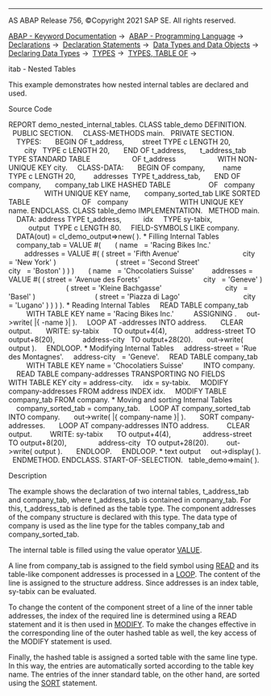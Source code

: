   

* * *

AS ABAP Release 756, ©Copyright 2021 SAP SE. All rights reserved.

[ABAP - Keyword Documentation](javascript:call_link\('abenabap.htm'\)) →  [ABAP - Programming Language](javascript:call_link\('abenabap_reference.htm'\)) →  [Declarations](javascript:call_link\('abendeclarations.htm'\)) →  [Declaration Statements](javascript:call_link\('abenabap_declarations.htm'\)) →  [Data Types and Data Objects](javascript:call_link\('abentypes_and_objects.htm'\)) →  [Declaring Data Types](javascript:call_link\('abentypes_statements.htm'\)) →  [TYPES](javascript:call_link\('abaptypes.htm'\)) →  [TYPES, TABLE OF](javascript:call_link\('abaptypes_itab.htm'\)) → 

itab - Nested Tables

This example demonstrates how nested internal tables are declared and used.

Source Code

REPORT demo\_nested\_internal\_tables.
CLASS table\_demo DEFINITION.
  PUBLIC SECTION.
    CLASS-METHODS main.
  PRIVATE SECTION.
    TYPES:
      BEGIN OF t\_address,
        street TYPE c LENGTH 20,
        city   TYPE c LENGTH 20,
      END OF t\_address,
      t\_address\_tab TYPE STANDARD TABLE
                    OF t\_address
                    WITH NON-UNIQUE KEY city.
    CLASS-DATA:
      BEGIN OF company,
        name       TYPE c LENGTH 20,
        addresses  TYPE t\_address\_tab,
      END OF company,
      company\_tab LIKE HASHED TABLE
                  OF   company
                  WITH UNIQUE KEY name,
      company\_sorted\_tab LIKE SORTED TABLE
                         OF   company
                         WITH UNIQUE KEY name.
ENDCLASS.
CLASS table\_demo IMPLEMENTATION.
  METHOD main.
    DATA: address TYPE t\_address,
          idx     TYPE sy-tabix,
          output  TYPE c LENGTH 80.
    FIELD-SYMBOLS <fs> LIKE company.
    DATA(out) = cl\_demo\_output=>new( ).
\* Filling Internal Tables
    company\_tab = VALUE #(
      ( name   = 'Racing Bikes Inc.'
        addresses = VALUE #( ( street = 'Fifth Avenue'
                               city   = 'New York' )
                             ( street = 'Second Street'
                               city   = 'Boston' ) ) )
      ( name   = 'Chocolatiers Suisse'
        addresses = VALUE #( ( street = 'Avenue des Forets'
                               city   = 'Geneve' )
                             ( street = 'Kleine Bachgasse'
                               city   = 'Basel' )
                             ( street = 'Piazza di Lago'
                               city   = 'Lugano' ) ) ) ).
\* Reading Internal Tables
    READ TABLE company\_tab
         WITH TABLE KEY name = 'Racing Bikes Inc.'
         ASSIGNING <fs>.
    out->write( |{ <fs>-name }| ).
    LOOP AT <fs>-addresses INTO address.
      CLEAR output.
      WRITE: sy-tabix       TO output+4(4),
             address-street TO output+8(20),
             address-city   TO output+28(20).
      out->write( output ).
    ENDLOOP.
\* Modifying Internal Tables
    address-street = 'Rue des Montagnes'.
    address-city   = 'Geneve'.
    READ TABLE company\_tab
         WITH TABLE KEY name = 'Chocolatiers Suisse'
         INTO company.
    READ TABLE company-addresses TRANSPORTING NO FIELDS
               WITH TABLE KEY city = address-city.
    idx = sy-tabix.
    MODIFY company-addresses FROM address INDEX idx.
    MODIFY TABLE company\_tab FROM company.
\* Moving and sorting Internal Tables
    company\_sorted\_tab = company\_tab.
    LOOP AT company\_sorted\_tab INTO company.
      out->write( |{ company-name }| ).
      SORT company-addresses.
      LOOP AT company-addresses INTO address.
        CLEAR output.
        WRITE: sy-tabix       TO output+4(4),
               address-street TO output+8(20),
               address-city   TO output+28(20).
        out->write( output ).
      ENDLOOP.
    ENDLOOP.
\* text output
    out->display( ).
  ENDMETHOD.
ENDCLASS.
START-OF-SELECTION.
  table\_demo=>main( ).

Description

The example shows the declaration of two internal tables, t\_address\_tab and company\_tab, where t\_address\_tab is contained in company\_tab. For this, t\_address\_tab is defined as the table type. The component addresses of the company structure is declared with this type. The data type of company is used as the line type for the tables company\_tab and company\_sorted\_tab.

The internal table is filled using the value operator [VALUE](javascript:call_link\('abenconstructor_expression_value.htm'\)).

A line from company\_tab is assigned to the field symbol <fs> using [READ](javascript:call_link\('abapread_table.htm'\)) and its table-like component addresses is processed in a [LOOP](javascript:call_link\('abaploop_at_itab_shortref.htm'\)). The content of the line is assigned to the structure address. Since addresses is an index table, sy-tabix can be evaluated.

To change the content of the component street of a line of the inner table addresses, the index of the required line is determined using a READ statement and it is then used in [MODIFY](javascript:call_link\('abapmodify_itab.htm'\)). To make the changes effective in the corresponding line of the outer hashed table as well, the key access of the MODIFY statement is used.

Finally, the hashed table is assigned a sorted table with the same line type. In this way, the entries are automatically sorted according to the table key name. The entries of the inner standard table, on the other hand, are sorted using the [SORT](javascript:call_link\('abapsort_itab.htm'\)) statement.